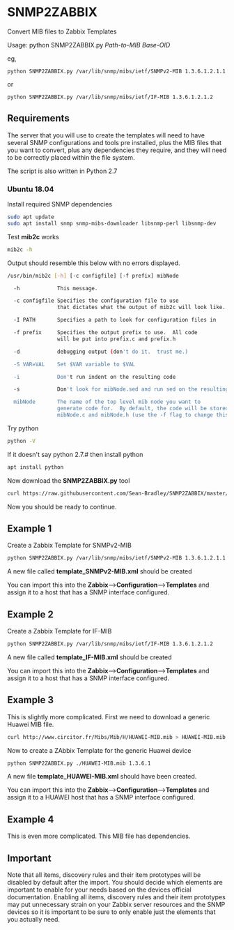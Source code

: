 # SNMP2ZABBIX

Convert MIB files to Zabbix Templates

Usage: python SNMP2ZABBIX.py *Path-to-MIB* *Base-OID* 

eg,

```
python SNMP2ZABBIX.py /var/lib/snmp/mibs/ietf/SNMPv2-MIB 1.3.6.1.2.1.1
```
or

```
python SNMP2ZABBIX.py /var/lib/snmp/mibs/ietf/IF-MIB 1.3.6.1.2.1.2
```

## Requirements

The server that you will use to create the templates will need to have several SNMP configurations and tools pre installed, plus the MIB files that you want to convert, plus any dependencies they require, and they will need to be correctly placed within the file system.

The script is also written in Python 2.7

### Ubuntu 18.04

Install required SNMP dependencies

```bash
sudo apt update
sudo apt install snmp snmp-mibs-downloader libsnmp-perl libsnmp-dev 
```

Test **mib2c** works
```bash
mib2c -h
```

Output should resemble this below with no errors displayed.
```bash
/usr/bin/mib2c [-h] [-c configfile] [-f prefix] mibNode

  -h            This message.

  -c configfile Specifies the configuration file to use
                that dictates what the output of mib2c will look like.

  -I PATH       Specifies a path to look for configuration files in

  -f prefix     Specifies the output prefix to use.  All code
                will be put into prefix.c and prefix.h

  -d            debugging output (don't do it.  trust me.)

  -S VAR=VAL    Set $VAR variable to $VAL

  -i            Don't run indent on the resulting code

  -s            Don't look for mibNode.sed and run sed on the resulting code

  mibNode       The name of the top level mib node you want to
                generate code for.  By default, the code will be stored in
                mibNode.c and mibNode.h (use the -f flag to change this)
```

Try python

```bash
python -V
```

If it doesn't say python 2.7.# then install python

```bash
apt install python
```

Now download the **SNMP2ZABBIX.py** tool

```bash
curl https://raw.githubusercontent.com/Sean-Bradley/SNMP2ZABBIX/master/SNMP2ZABBIX.py --output SNMP2ZABBIX.py
```

Now you should be ready to continue.

## Example 1

Create a Zabbix Template for SNMPv2-MIB

```bash
python SNMP2ZABBIX.py /var/lib/snmp/mibs/ietf/SNMPv2-MIB 1.3.6.1.2.1.1
```

A new file called **template_SNMPv2-MIB.xml** should be created

You can import this into the **Zabbix**-->**Configuration**-->**Templates** and assign it to a host that has a SNMP interface configured.


## Example 2

Create a Zabbix Template for IF-MIB

```bash
python SNMP2ZABBIX.py /var/lib/snmp/mibs/ietf/IF-MIB 1.3.6.1.2.1.2
```

A new file called **template_IF-MIB.xml** should be created

You can import this into the **Zabbix**-->**Configuration**-->**Templates** and assign it to a host that has a SNMP interface configured.


## Example 3

This is slightly more complicated.
First we need to download a generic Huawei MIB file.

```bash
curl http://www.circitor.fr/Mibs/Mib/H/HUAWEI-MIB.mib > HUAWEI-MIB.mib
```

Now to create a ZAbbix Template for the generic Huawei device

```bash
python SNMP2ZABBIX.py ./HUAWEI-MIB.mib 1.3.6.1
```

A new file **template_HUAWEI-MIB.xml** should have been created.

You can import this into the **Zabbix**-->**Configuration**-->**Templates** and assign it to a HUAWEI host that has a SNMP interface configured.

## Example 4

This is even more complicated. This MIB file has dependencies.


## Important
Note that all items, discovery rules and their item prototypes will be disabled by default after the import. You should decide which elements are important to enable for your needs based on the devices official documentation. Enabling all items, discovery rules and their item prototypes may put unnecessary strain on your Zabbix server resources and the SNMP devices so it is important to be sure to only enable just the elements that you actually need.

